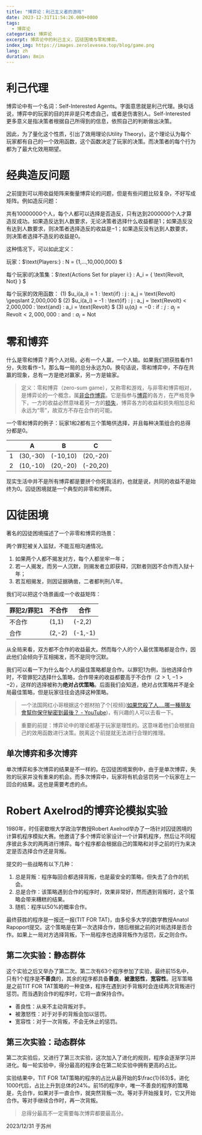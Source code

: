 ```yaml
---
title: "博弈论：利己主义者的游戏"
date: 2023-12-31T11:54:26.000+0800
tags:
  - 博弈论
categories: 博弈论
excerpt: 博弈论中的利己主义，囚徒困境与零和博弈。
index_img: https://images.zerolovesea.top/blog/game.png
lang: zh
duration: 8min
---
```


# 利己代理

博弈论中有一个名词：Self-Interested Agents。字面意思就是利己代理。换句话说，博弈中的玩家的目的并非是只考虑自己，或者是伤害别人。Self-Interested更多意义是指决策者根据自己所得到的信息，依照自己的判断做出决策。

因此，为了量化这个性质，引出了效用理论(Utility Theory)，这个理论认为每个玩家都有自己的一个效用函数，这个函数决定了玩家的决策。而决策者的每个行为都为了最大化效用期望。

# 经典造反问题

之前提到可以用收益矩阵来衡量博弈论的问题，但是有些问题比较复杂，不好写成矩阵。例如造反问题：

共有$10000000$个人，每个人都可以选择是否造反，只有达到$2000000$个人才算造反成功。如果造反达到人数要求，无论决策者选择什么收益都是$1$；如果造反没有达到人数要求，则决策者选择造反的收益是$-1$；如果造反没有达到人数要求，则决策者选择不造反的收益是$0$。

这种情况下，可以如此定义：

玩家：$\text{Players:} : N = {1,...,10,000,000} \$

每个玩家i的决策集：$\text{Actions Set for player i:} : A_i = { \text{Revolt, Not} } \$

每个玩家的效用函数：
(1) $u_i(a_i) = 1 : \text{if} : j : a_j = \text{Revolt} \geqslant 2,000,000 \$
(2) $u_i(a_i) = -1 : \text{if} : j : a_j = \text{Revolt} < 2,000,000 : \text{and} : a_i = \text{Revolt} \$
(3) $u_i(a_i) = -0 : \text{if} : j : a_j = \text{Revolt} < 2,000,000 : \text{and} : a_i = \text{Not}$

# 零和博弈

什么是零和博弈？两个人对局，必有一个人赢，一个人输。如果我们把获胜看作$1$分，失败看作$-1$，那么每一局的总分永远为$0$。换句话说，零和博弈中，不存在共赢的现象，总有一方是绝对赢家，另一方是输家。

> 定义：零和博弈（zero-sum game），又称零和游戏，与非零和博弈相对，是博弈论的一个概念，属[非合作博弈](https://baike.baidu.com/item/非合作博弈/4277540?fromModule=lemma_inlink)。它是指参与[博弈](https://baike.baidu.com/item/博弈/4669968?fromModule=lemma_inlink)的各方，在严格竞争下，一方的收益必然意味着另一方的[损失](https://baike.baidu.com/item/损失/10932540?fromModule=lemma_inlink)，博弈各方的收益和损失相加总和永远为“零”，故双方不存在合作的可能。

一个零和博弈的例子：玩家1和2都有三个策略供选择，并且每种决策组合的总得分都是0。

| | A | B  | C |
| ----------- | ---- | ---- | ----|
| 1    | (30,-30) |(-10,10) |(20,-20)|
| 2    | (10,-10) |(20,-20) |(-20,20)|

现实生活中并不是所有博弈都是要拼个你死我活的，也就是说，共同的收益不是始终为0。囚徒困境就是一个典型的非零和博弈。

# 囚徒困境

著名的囚徒困境描述了一个非零和博弈的场景：

两个罪犯被关入监狱，不能互相沟通情况。

1. 如果两个人都不揭发对方，每个人都坐牢一年；
2.  若一人揭发，而另一人沉默，则揭发者立即获释，沉默者则因不合作而入狱十年；
3. 若互相揭发，则因证据确凿，二者都判刑八年。

我们可以把这个场景画成一个收益矩阵：

|罪犯2/罪犯1 | 不合作 | 合作  |
| ----------- | ---- | ---- |
|    不合作    | (1,1) |(-2,2) |
|    合作     | (2,-2) |(-1,-1) |

从全局来看，双方都不合作的收益最大。然而每个人的个人最优策略都是合作，因此他们会倾向于互相揭发，而不是同守沉默。

我们可以看一下为什么每个人的最佳策略都是合作。以罪犯1为例，当他选择合作时，不管罪犯2选择什么策略，合作带来的收益都要高于不合作（$2>1$, $-1>-2$），这样的选择被称为**绝对占优策略**。后面我们会知道，绝对占优策略并不是全局最佳策略，但是玩家往往会选择这种策略。

> 一个法国网红小哥根据这个题材拍了个[视频]([如果您殺了人....哪一種朋友會幫你保守秘密到最後？ - YouTube](https://www.youtube.com/watch?v=bXH4ldYHvCg&list=LL&index=279))，有兴趣的人可以去看一下。

> 重要的前提：博弈论中的理论都基于玩家是理性的。这意味着他们会根据自己的效用函数进行决策。脱离这个前提就无法进行合理的推理。


## 单次博弈和多次博弈

单次博弈和多次博弈的结果是不一样的。在囚徒困境案例中，由于是单次博弈，失败的玩家并没有重来的机会。而多次博弈中，玩家将有机会惩罚另一个玩家在上一回合的结果。这也是需要考虑的点。

# Robert Axelrod的博弈论模拟实验

1980年，时任密歇根大学政治学教授Robert Axelrod举办了一场针对囚徒困境的计算机程序模拟大赛。他邀请了多个博弈论家设计一个计算机程序，然后让不同程序彼此多次的两两进行博弈。每个程序都会根据自己的策略和对手之前的行为来决定是否选择合作还是背叛。

提交的一些战略有以下几种：

1. 总是背叛：程序每回合都选择背叛，也是最安全的策略，但失去了合作的机会。
2. 总是合作：该策略遇到合作的程序时，效果非常好，然而遇到背叛时，这个策略会带来糟糕的结果。
3. 随机：程序以50%的概率合作。

最终获胜的程序是一报还一报(TIT FOR TAT)，由多伦多大学的数学教授Anatol Rapoport提交。这个策略是在第一次选择合作，随后根据之前的对局选择是否合作。如果上一局对方选择背叛，下一局程序也选择背叛作为惩罚，反之则合作。

## 第二次实验：静态群体

这个实验之后又举办了第二次。第二次有63个程序参加了实验，最终前15名中，只有1个程序是**不善良**的，其余的程序都具备**善良**，**被激怒性**，**宽容性**。冠军策略是之前TIT FOR TAT策略的一种变体，程序在遇到对手背叛时会连续两次背叛进行惩罚。而当遇到合作的程序时，它将一直保持合作。 

- 善良性：从来不主动背叛对手。
- 被激怒性：对于对手的背叛会加以惩罚。
- 宽容性：对于一次背叛，不会无休止的惩罚。

## 第三次实验：动态群体

第二次实验后，又进行了第三次实验，这次加入了进化的规则，程序会逐渐学习并进化。每一轮实验中，得分最高的程序会在第二轮实验中拥有更高的占比。

实验结果中，TIT FOR TAT策略的程序的占比从最开始的$\frac{1}{63}$，进化1000代后，占比上升到总体的24%。前15的程序中，唯一不善良的程序的策略是，先合作，如果对手一直合作，就突然背叛一次。等对手开始报复时，它又开始合作。等对手继续合作时，再一次背叛。

> 总得分最高不一定需要每次博弈都要最高分。




2023/12/31 于苏州
